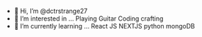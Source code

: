 - 👋 Hi, I’m @dctrstrange27
- 👀 I’m interested in ...
      Playing Guitar
      Coding
      crafting
- 🌱 I’m currently learning ...
      React JS
      NEXTJS
      python
      mongoDB
     

<!---
dctrstrange27/dctrstrange27 is a ✨ special ✨ repository because its `README.md` (this file) appears on your GitHub profile.
You can click the Preview link to take a look at your changes.
--->
